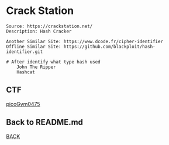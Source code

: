 # Crack Station

```
Source: https://crackstation.net/
Description: Hash Cracker

Another Similar Site: https://www.dcode.fr/cipher-identifier
Offline Similar Site: https://github.com/blackploit/hash-identifier.git

# After identify what type hash used
    John The Ripper
    Hashcat
```

## CTF
[picoGym0475](../picoCTF/picoGym0475.md)

## Back to README.md
[BACK](../README.md)